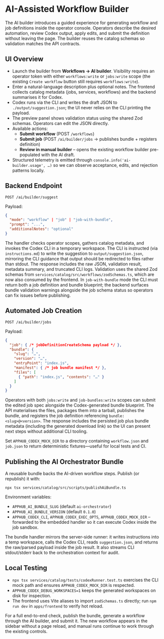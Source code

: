 # AI-Assisted Workflow Builder

The AI builder introduces a guided experience for generating workflow and job definitions inside the operator console. Operators describe the desired automation, review Codex output, apply edits, and submit the definition without leaving the page. The builder reuses the catalog schemas so validation matches the API contracts.

## UI Overview
- Launch the builder from **Workflows → AI builder**. Visibility requires an operator token with either `workflows:write` or `jobs:write` scope (the existing `Create workflow` button still requires `workflows:write`).
- Enter a natural-language description plus optional notes. The frontend collects catalog metadata (jobs, services, workflows) and the backend summarises it for Codex.
- Codex runs via the CLI and writes the draft JSON to `./output/suggestion.json`; the UI never relies on the CLI printing the payload.
- The preview panel shows validation status using the shared Zod schemas. Operators can edit the JSON directly.
- Available actions:
  - **Submit workflow** (POST `/workflows`)
  - **Submit job** (POST `/ai/builder/jobs` → publishes bundle + registers definition)
  - **Review in manual builder** – opens the existing workflow builder pre-populated with the AI draft.
- Structured telemetry is emitted through `console.info('ai-builder.usage', …)` so we can observe acceptance, edits, and rejection patterns locally.

## Backend Endpoint
`POST /ai/builder/suggest`

Payload:
```json
{
  "mode": "workflow" | "job" | "job-with-bundle",
  "prompt": "...",
  "additionalNotes": "optional"
}
```

The handler checks operator scopes, gathers catalog metadata, and invokes the Codex CLI in a temporary workspace. The CLI is instructed (via `instructions.md`) to write the suggestion to `output/suggestion.json`, mirroring the CLI guidance that output should be redirected to files rather than stdout. The response includes the raw JSON, validation result, metadata summary, and truncated CLI logs. Validation uses the shared Zod schemas from `services/catalog/src/workflows/zodSchemas.ts`, which are now also consumed by the frontend. In `job-with-bundle` mode the CLI must return both a job definition and bundle blueprint; the backend surfaces bundle validation warnings alongside the job schema status so operators can fix issues before publishing.

## Automated Job Creation

`POST /ai/builder/jobs`

Payload:

```json
{
  "job": { /* jobDefinitionCreateSchema payload */ },
  "bundle": {
    "slug": "…",
    "version": "…",
    "entryPoint": "index.js",
    "manifest": { /* job bundle manifest */ },
    "files": [
      { "path": "index.js", "contents": "…" }
    ]
  }
}
```

Operators with both `jobs:write` and `job-bundles:write` scopes can submit the edited job spec alongside the Codex-generated bundle blueprint. The API materialises the files, packages them into a tarball, publishes the bundle, and registers the job definition referencing `bundle:<slug>@<version>`. The response includes the persisted job plus bundle metadata (including the generated download link) so the UI can present next steps without additional CLI tooling.

Set `APPHUB_CODEX_MOCK_DIR` to a directory containing `workflow.json` and `job.json` to return deterministic fixtures—useful for local tests and CI.

## Publishing the AI Orchestrator Bundle
A reusable bundle backs the AI-driven workflow steps. Publish (or republish) it with:

```
npx tsx services/catalog/src/scripts/publishAiBundle.ts
```

Environment variables:

- `APPHUB_AI_BUNDLE_SLUG` (default `ai-orchestrator`)
- `APPHUB_AI_BUNDLE_VERSION` (default `0.1.0`)
- `APPHUB_CODEX_CLI`, `APPHUB_CODEX_EXEC_OPTS`, `APPHUB_CODEX_MOCK_DIR` – forwarded to the embedded handler so it can execute Codex inside the job sandbox.

The bundle handler mirrors the server-side runner: it writes instructions into a temp workspace, calls the Codex CLI, reads `suggestion.json`, and returns the raw/parsed payload inside the job result. It also streams CLI stdout/stderr back to the orchestration context for audit.

## Local Testing
- `npx tsx services/catalog/tests/codexRunner.test.ts` exercises the CLI mock path and ensures `APPHUB_CODEX_MOCK_DIR` is respected.
- `APPHUB_CODEX_DEBUG_WORKSPACES=1` keeps the generated workspaces on disk for inspection.
- The frontend uses Vite aliases to import `zodSchemas.ts` directly; run `npm run dev` in `apps/frontend` to verify hot reload.

For a full end-to-end check, publish the bundle, generate a workflow through the AI builder, and submit it. The new workflow appears in the sidebar without a page reload, and manual runs continue to work through the existing controls.
